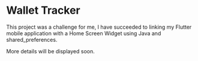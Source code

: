 # Wallet Tracker

This project was a challenge for me, I have succeeded to linking my Flutter mobile application with a Home Screen Widget
using Java and shared_preferences.

More details will be displayed soon.
